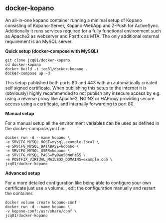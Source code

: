 ## docker-kopano

An all-in-one kopano container running a minimal setup of Kopano consisting of Kopano-Server, Kopano-WebApp and Z-Push for ActiveSync. Additionally it runs services required for a fully functional environment such as Apache2 as webserver and Postfix as MTA. The only additional external requirement is an MySQL server.

**Quick setup (docker-compose with MySQL)**

    git clone jcq81/docker-kopano
    cd docker-kopano
    docker build -t jcq81/docker-kopano .
    docker-compose up -d

This setup published both ports 80 and 443 with an automatically created self signed certificate. When publishing this setup to the internet it is (obviously) highly recommended to not publish any insecure access by e.g. using a reverse proxy like Apache2, NGINX or HAProxy providing secure access using a certificate, and internally forwarding to port 80.

**Manual setup**

For a manual setup all the environment variables can be used as defined in the docker-compose.yml file:

    docker run -d --name kopano \
    -e SRVCFG_MYSQL_HOST=mysql.example.local \
    -e SRVCFG_MYSQL_DATABASE=kopano \
    -e SRVCFG_MYSQL_USER=kopano \
    -e SRVCFG_MYSQL_PASS=My@weS0mePaSS \
    -e POSTFIX_VIRTUAL_MAILBOX_DOMAINS=example.com \
    jcq81/docker-kopano

**Advanced setup**

For a more detailed configuration like being able to configure your own certificate just use a volume. , edit the configuration manually and restart the container.

    docker volume create kopano-conf
    docker run -d --name kopano \
    -v kopano-conf:/usr/share/conf \
    jcq81/docker-kopano
